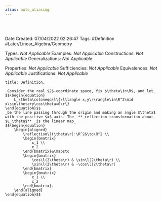 ```yaml
---
alias: auto_aliasing
---
```


<br />
<br />

Date Created: 07/04/2022 02:26:47
Tags: #Definition #Later/Linear_Algebra/Geometry

Types: _Not Applicable_
Examples: _Not Applicable_
Constructions: _Not Applicable_
Generalizations: _Not Applicable_

Properties: _Not Applicable_
Sufficiencies: _Not Applicable_
Equivalences: _Not Applicable_
Justifications: _Not Applicable_

``` ad-Definition
title: Definition.

_Consider the real $2$-coordinate space, fix $\theta\in\R$, and let_
$$\begin{equation}
    L_\theta\coloneqq\l\{\l\langle x,y\r\rangle\in\R^2\mid x\sin\theta+y\cos\theta=0\r\}
\end{equation}$$
_be the line passing through the origin and making an angle $\theta$ with the positive $x$-axis. The_ **_reflection transformation about_ $L_\theta$** _is the linear map_
$$\begin{equation}
    \begin{aligned}
        \reflection\l(\theta\r):\R^2&\to\R^2 \\
        \begin{bmatrix}
            x_1 \\
            x_2
        \end{bmatrix}&\mapsto
        \begin{bmatrix}
            \cos\l(2\theta\r) & \sin\l(2\theta\r) \\
            \sin\l(2\theta\r) & -\cos\l(2\theta\r)
        \end{bmatrix}
        \begin{bmatrix}
            x_1 \\
            x_2
        \end{bmatrix}.
    \end{aligned}
\end{equation}$$

```
